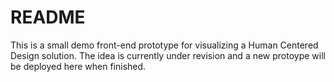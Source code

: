 # README

This is a small demo front-end prototype for visualizing a Human Centered Design solution. The idea is currently under revision and a new protoype will be deployed here when finished.
